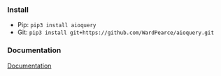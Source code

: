 ### Install
- Pip: ``pip3 install aioquery``
- Git: ``pip3 install git+https://github.com/WardPearce/aioquery.git``


### Documentation
[Documentation](https://aioquery.readthedocs.io/en/latest/)

